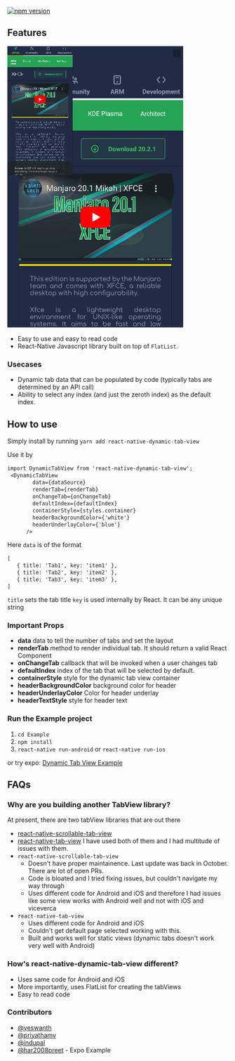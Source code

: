 [![npm version](https://badge.fury.io/js/react-native-dynamic-tab-view.svg)](https://badge.fury.io/js/react-native-dynamic-tab-view)

## Features

![example-gif](https://github.com/oguzkaganeren/react-native-dynamic-tab-view/blob/master/example.gif)

- Easy to use and easy to read code
- React-Native Javascript library built on top of `FlatList`.

### Usecases

- Dynamic tab data that can be populated by code (typically tabs are determined by an API call)
- Ability to select any index (and just the zeroth index) as the default index.

## How to use

Simply install by running `yarn add react-native-dynamic-tab-view`

Use it by

```
import DynamicTabView from 'react-native-dynamic-tab-view';
 <DynamicTabView
        data={dataSource}
        renderTab={renderTab}
        onChangeTab={onChangeTab}
        defaultIndex={defaultIndex}
        containerStyle={styles.container}
        headerBackgroundColor={'white'}
        headerUnderlayColor={'blue'}
      />
```

Here `data` is of the format

```
[
   { title: 'Tab1', key: 'item1' },
   { title: 'Tab2', key: 'item2' },
   { title: 'Tab3', key: 'item3' },
]
```

`title` sets the tab title
`key` is used internally by React. It can be any unique string

### Important Props

- **data** data to tell the number of tabs and set the layout
- **renderTab** method to render individual tab. It should return a valid React Component
- **onChangeTab** callback that will be invoked when a user changes tab
- **defaultIndex** index of the tab that will be selected by default.
- **containerStyle** style for the dynamic tab view container
- **headerBackgroundColor** background color for header
- **headerUnderlayColor** Color for header underlay
- **headerTextStyle** style for header text

### Run the Example project

1. `cd Example`
2. `npm install`
3. `react-native run-android` or `react-native run-ios`

or try expo: [Dynamic Tab View Example](https://snack.expo.io/@har2008preet/vigorous-apples)

## FAQs

### Why are you building another TabView library?

At present, there are two tabView libraries that are out there

- [react-native-scrollable-tab-view](https://www.google.com/search?q=react-native-scrollable-tab-view)
- [react-native-tab-view](https://github.com/react-native-community/react-native-tab-view)
  I have used both of them and I had multitude of issues with them.
- `react-native-scrollable-tab-view`
  - Doesn't have proper maintainence. Last update was back in October. There are lot of open PRs.
  - Code is bloated and I tried fixing issues, but couldn't navigate my way through
  - Uses different code for Android and iOS and therefore I had issues like some view works with Android well and not with iOS and viceverca
- `react-native-tab-view`
  - Uses different code for Android and iOS
  - Couldn't get default page selected working with this.
  - Built and works well for static views (dynamic tabs doesn't work very well with Android)

### How's react-native-dynamic-tab-view different?

- Uses same code for Android and iOS
- More importantly, uses FlatList for creating the tabViews
- Easy to read code

### Contributors

- [@yeswanth](https://github.com/yeswanth)
- [@priyathamv](https://github.com/priyathamv)
- [@indupal](https://github.com/indupal)
- [@har2008preet](https://github.com/har2008preet) - Expo Example
